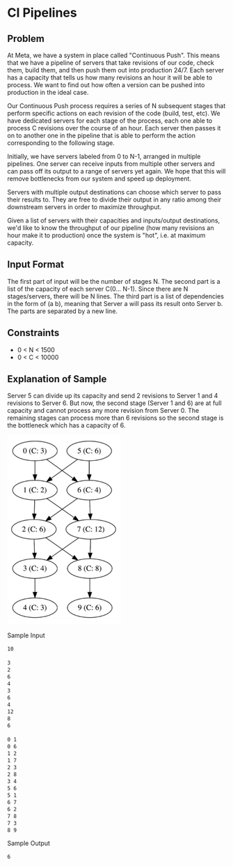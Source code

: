 # CI Pipelines

## Problem

At Meta, we have a system in place called "Continuous Push". This means that we have a pipeline of servers that take revisions of our code, check them, build them, and then push them out into production 24/7. Each server has a capacity that tells us how many revisions an hour it will be able to process. We want to find out how often a version can be pushed into production in the ideal case.

Our Continuous Push process requires a series of N subsequent stages that perform specific actions on each revision of the code (build, test, etc). We have dedicated servers for each stage of the process, each one able to process C revisions over the course of an hour. Each server then passes it on to another one in the pipeline that is able to perform the action corresponding to the following stage.

Initially, we have servers labeled from 0 to N-1, arranged in multiple pipelines. One server can receive inputs from multiple other servers and can pass off its output to a range of servers yet again. We hope that this will remove bottlenecks from our system and speed up deployment.

Servers with multiple output destinations can choose which server to pass their results to. They are free to divide their output in any ratio among their downstream servers in order to maximize throughput.

Given a list of servers with their capacities and inputs/output destinations, we'd like to know the throughput of our pipeline (how many revisions an hour make it to production) once the system is "hot", i.e. at maximum capacity.

## Input Format

The first part of input will be the number of stages N.
The second part is a list of the capacity of each server C(0... N-1). Since there are N stages/servers, there will be N lines.
The third part is a list of dependencies in the form of (a b), meaning that Server a will pass its result onto Server b.
The parts are separated by a new line.

## Constraints

- 0 < N < 1500
- 0 < C < 10000

## Explanation of Sample

Server 5 can divide up its capacity and send 2 revisions to Server 1 and 4 revisions to Server 6. But now, the second stage (Server 1 and 6) are at full capacity and cannot process any more revision from Server 0. The remaining stages can process more than 6 revisions so the second stage is the bottleneck which has a capacity of 6.

![Graph](2022-10-06-03-28-48.png)

Sample Input

```text
10

3
2
6
4
3
6
4
12
8
6

0 1
0 6
1 2
1 7
2 3
2 8
3 4
5 6
5 1
6 7
6 2
7 8
7 3
8 9
```

Sample Output

```text
6
```

